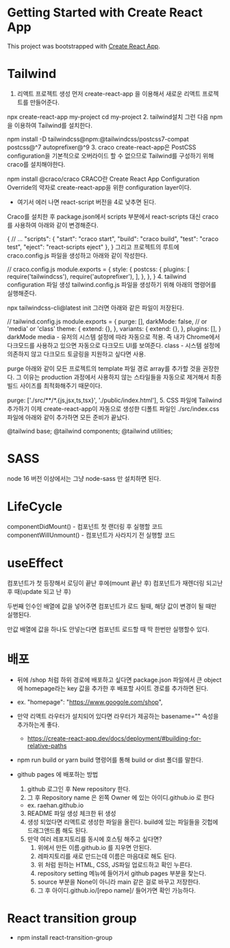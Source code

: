 # Getting Started with Create React App

This project was bootstrapped with [Create React App](https://github.com/facebook/create-react-app).

# Tailwind

1. 리액트 프로젝트 생성
먼저 create-react-app 을 이용해서 새로운 리액트 프로젝트를 만들어준다.

npx create-react-app my-project
cd my-project
2. tailwind설치
그런 다음 npm을 이용하여 Tailwind를 설치한다.

npm install -D tailwindcss@npm:@tailwindcss/postcss7-compat postcss@^7 autoprefixer@^9
3. craco
create-react-app은 PostCSS configuration을 기본적으로 오버라이드 할 수 없으므로 Tailwind를 구성하기 위해 craco를 설치해야한다.

npm install @craco/craco
CRACO란 Create React App Configuration Override의 약자로 create-react-app을 위한 configuration layer이다.

- 여기서 에러 나면 react-script 버전을 4로 낮추면 된다.

Craco를 설치한 후 package.json에서 scripts 부분에서 react-scripts 대신 craco를 사용하여 아래와 같이 변경해준다.

{
    // ...
    "scripts": {
     "start": "craco start",
     "build": "craco build",
     "test": "craco test",
      "eject": "react-scripts eject"
    },
  }
그리고 프로젝트의 루트에 craco.config.js 파일을 생성하고 아래와 같이 작성한다.

// craco.config.js
module.exports = {
  style: {
    postcss: {
      plugins: [
        require('tailwindcss'),
        require('autoprefixer'),
      ],
    },
  },
}
4. tailwind configuration 파일 생성
tailwind.config.js 파일을 생성하기 위해 아래의 명령어를 실행해준다.

npx tailwindcss-cli@latest init
그러면 아래와 같은 파일이 저장된다.

// tailwind.config.js
module.exports = {
  purge: [],
  darkMode: false, // or 'media' or 'class'
  theme: {
    extend: {},
  },
  variants: {
    extend: {},
  },
  plugins: [],
}
darkMode
media - 유저의 시스템 설정에 따라 자동으로 적용. 즉 내가 Chrome에서 다크모드를 사용하고 있으면 자동으로 다크모드 UI를 보여준다.
class - 시스템 설정에 의존하지 않고 다크모드 토글링을 지원하고 싶다면 사용.

purge
아래와 같이 모든 프로젝트의 template 파일 경로 array를 추가할 것을 권장한다. 그 이유는 production 과정에서 사용하지 않는 스타일들을 자동으로 제거해서 최종 빌드 사이즈를 최적화해주기 때문이다.

purge: ['./src/**/*.{js,jsx,ts,tsx}', './public/index.html'],
5. CSS 파일에 Tailwind 추가하기
이제 create-react-app이 자동으로 생성한 디폴트 파일인 ./src/index.css 파일에 아래와 같이 추가하면 모든 준비가 끝났다.

@tailwind base;
@tailwind components;
@tailwind utilities;



# SASS

node 16 버전 이상에서는 그냥 node-sass 만 설치하면 된다.

# LifeCycle
componentDidMount() - 컴포넌트 첫 랜더링 후 실행할 코드
componentWillUnmount() - 컴포넌트가 사라지기 전 실행할 코드


# useEffect
컴포넌트가 첫 등장해서 로딩이 끝난 후에(mount 끝난 후)
컴포넌트가 재렌더링 되고난 후 때(update 되고 난 후)

두번째 인수인 배열에 값을 넣어주면
컴포넌트가 로드 될때, 해당 값이 변경이 될 때만 실행된다.

만값 배열에 값을 하나도 안넣는다면 컴포넌트 로드할 때 딱 한번만 실행할수 있다.

# 배포

- 뒤에 /shop 처럼 하위 경로에 배포하고 싶다면 package.json 파일에서 큰 object에 homepage라는 key 값을 추가한 후 배포할 사이트 경로를 추가하면 된다.
- ex. "homepage": "https://www.googole.com/shop",
- 만약 리액트 라우터가 설치되어 있다면 라우터가 제공하는 basename="" 속성을 추가하는게 좋다.
  - https://create-react-app.dev/docs/deployment/#building-for-relative-paths

- npm run build or yarn build 명령어를 통해 build or dist 폴더를 말한다.

- github pages 에 배포하는 방법
  1. github 로그인 후 New repository 한다.
  2. 그 후 Repository name 은 왼쪽 Owner 에 있는 아이디.github.io 로 한다 
   - ex. raehan.github.io
  3. README 파일 생성 체크한 뒤 생성
  4. 생성 되었다면 리액트로 생성한 파일을 올린다. build에 있는 파일들을 깃헙에 드래그앤드롭 해도 된다.
  5. 만약 여러 레포지토리를 동시에 호스팅 해주고 싶다면?
     1. 위에서 만든 이름.github.io 를 지우면 안된다.
     2. 레파지토리를 새로 만드는데 이름은 마음대로 해도 된다.
     3. 위 처럼 원하는 HTML, CSS, JS파일 업로드하고 확인 누른다.
     4. repository setting 메뉴에 들어가서 github pages 부분을 찾는다.
     5. source 부분을 None이 아니라 main 같은 걸로 바꾸고 저장한다.
     6. 그 후 아이디.github.io/[repo name]/ 들어가면 확인 가능하다.

# React transition group

- npm install react-transition-group

<CSSTransition in={toggle} classNames="wow" timeout={500}>
<!-- toggle true false 왔다갔다 하면서 트랜지션을 준다. -->
<!-- classNames 는 css에서 쓰일 클래스 이름 -->
  <TabContent category={category} setToggle={setToggle}></TabContent>
  <!-- 
    useEffect(() => {
      setToggle(true)
    });

    useEffect 로 새 컴포넌트로 오면 애니메이션을 준다.
  -->
</CSSTransition>


# Redux

npm i redux react-redux

// index.js
import { Provider } from 'react-redux';

let store = createStore(() => {
  return [{ id: 0, name: '신발', quan: 2 }]
})

<Provider store={store}>
  <App />
</Provider>

// Cart.js
import { connect } from 'react-redux';

function propsfyOfState(state) { ->  redux store 데이터 가져와서 props로 변환해주는 함수
  return {
    thisComponentState: state
  }
}

export default connect(propsfyOfState)(Cart);
-> ()() 는 첫번째 함수에서 함수르 리턴하기 때문. 그냥 라이브러리 문법.

props에 thisComponentState 값이 들어온다.

오늘 총정리를 하자면

- redux는 props 전송 귀찮을 때 사용합니다.

- 일단 redux를 설치부터 하고 셋팅까지 완료합니다.

 

셋팅은

1. index.js에 <Provider>를 import 해오신 다음

2. state 값공유를 원하는 컴포넌트를 감싸면 됩니다.

3. createStore를 import 해오신 다음 사용법에 의해 state를 만들어 let store라는 변수에 저장합니다.

4. <Provider store={store}> 이렇게 store를 등록하면

이제 Provider로 감싼 컴포넌트는 전부 store안에 있던 값을 props없이 공유 가능합니다.

 

 

store안에 있던 state 사용은

원하는 컴포넌트 파일 가셔서

1. 하단에 function state를props화() 를 하나 만들어주고 state를 props로 등록합니다.

2. 그리고 또 하단에 export default connect(state를props화)(Cart); 

이렇게 사용하시면 이제 아까 만들어둔 state가 props로 등록이 된 것입니다. 

props.state이름 이렇게 저장된 state를 자유롭게 사용할 수 있습니다.

// Cart.js

const Cart = (props) => {
  console.log(props.reduxState)
  const loadState = props.reduxState;
  
  ...

   {loadState.map((cart) => (

  ...

  function propsfyOfState(state) {
  return {
    reduxState: state
  }
}

export default connect(propsfyOfState)(Cart); 
 
# 리듀서 초기 세팅
// index.js
function reducer() {
  return [{ id: 0, name: '신발', quan: 2 }]
}

let store = createStore(reducer);

or

let initialState = [{ id: 0, name: '신발', quan: 2 }] // 초기 값

function reducer(state = initialState, action) {
  return state; // 여기에 수정 할 방법을 정의
}

let store = createStore(reducer);

# 리듀서에 데이터 수정방법 정의

// index.js
function reducer(state = initialState, action) {
  if(action.type === 'INCREMENT') {
    console.log('수량증가')
    return state;
  } else {
    return state;
  }
}

// UserComponent.js
<button onClick={() => { props.dispatch({ type: "INCREMENT" })}}>+</button>









